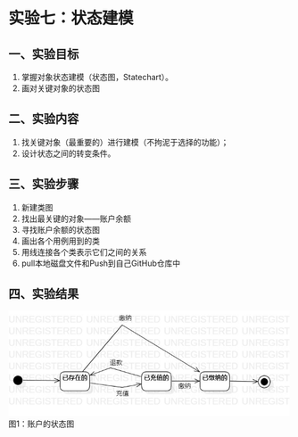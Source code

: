 # 实验七：状态建模

## 一、实验目标  
1. 掌握对象状态建模（状态图，Statechart）。
2. 画对关键对象的状态图
## 二、实验内容
1. 找关键对象（最重要的）进行建模（不拘泥于选择的功能）；  
2. 设计状态之间的转变条件。  
## 三、实验步骤
1. 新建类图
2. 找出最关键的对象——账户余额
3. 寻找账户余额的状态图
4. 画出各个用例用到的类
5. 用线连接各个类表示它们之间的关系
6. pull本地磁盘文件和Push到自己GitHub仓库中
## 四、实验结果
 ![账户的状态图](./StatechartDiagram1.jpg)  
 图1：账户的状态图